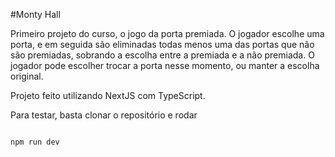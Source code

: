 #Monty Hall

Primeiro projeto do curso, o jogo da porta premiada. O jogador escolhe uma porta, e em seguida são eliminadas todas menos uma das portas que não são premiadas, sobrando a escolha entre a premiada e a não premiada. O jogador pode escolher trocar a porta nesse momento, ou manter a escolha original.

Projeto feito utilizando NextJS com TypeScript.

Para testar, basta clonar o repositório e rodar 

```

npm run dev

```
